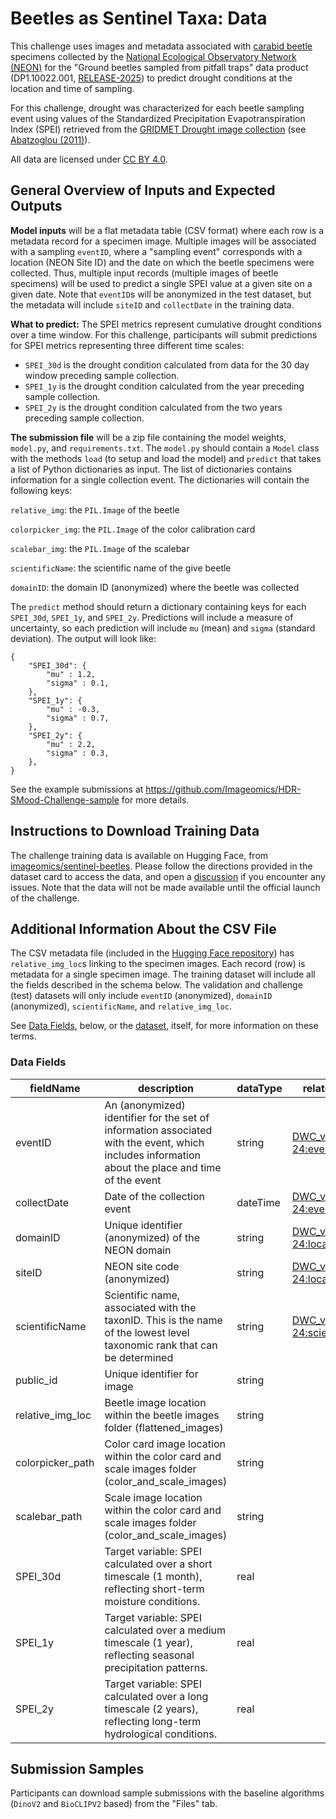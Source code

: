 # Beetles as Sentinel Taxa: Data

This challenge uses images and metadata associated with [carabid beetle](https://en.wikipedia.org/wiki/Ground_beetle) specimens collected by the [National Ecological Observatory Network (NEON)](https://www.neonscience.org/) for the "Ground beetles sampled from pitfall traps" data product (DP1.10022.001, [RELEASE-2025](https://doi.org/10.48443/cd21-q875)) to predict drought conditions at the location and time of sampling. 

For this challenge, drought was characterized for each beetle sampling event using values of the Standardized Precipitation Evapotranspiration Index (SPEI) retrieved from the [GRIDMET Drought image collection](https://developers.google.com/earth-engine/datasets/catalog/GRIDMET_DROUGHT#description) (see [Abatzoglou (2011)](https://doi.org/10.1002/joc.3413)).

All data are licensed under [CC BY 4.0](https://creativecommons.org/licenses/by/4.0/).

## General Overview of Inputs and Expected Outputs

**Model inputs** will be a flat metadata table (CSV format) where each row is a metadata record for a specimen image. Multiple images will be associated with a sampling `eventID`, where a "sampling event" corresponds with a location (NEON Site ID) and the date on which the beetle specimens were collected. Thus, multiple input records (multiple images of beetle specimens) will be used to predict a single SPEI value at a given site on a given date. Note that `eventID`s will be anonymized in the test dataset, but the metadata will include `siteID` and `collectDate` in the training data. 

**What to predict:** The SPEI metrics represent cumulative drought conditions over a time window. For this challenge, participants will submit predictions for SPEI metrics representing three different time scales: 
- `SPEI_30d` is the drought condition calculated from data for the 30 day window preceding sample collection.
- `SPEI_1y` is the drought condition calculated from the year preceding sample collection.
- `SPEI_2y` is the drought condition calculated from the two years preceding sample collection.

**The submission file** will be a zip file containing the model weights, `model.py`, and `requirements.txt`. The `model.py` should contain a `Model` class with the methods `load` (to setup and load the model) and `predict` that takes a list of Python dictionaries as input. The list of dictionaries contains information for a single collection event. The dictionaries will contain the following keys:

`relative_img`: the `PIL.Image` of the beetle

`colorpicker_img`: the `PIL.Image` of the color calibration card

`scalebar_img`: the `PIL.Image` of the scalebar

`scientificName`: the scientific name of the give beetle

`domainID`: the domain ID (anonymized) where the beetle was collected

The `predict` method should return a dictionary containing keys for each `SPEI_30d`, `SPEI_1y`, and `SPEI_2y`. Predictions will include a measure of uncertainty, so each prediction will include `mu` (mean) and `sigma` (standard deviation). The output will look like:
```
{
    "SPEI_30d": {
        "mu" : 1.2,
        "sigma" : 0.1,
    },
    "SPEI_1y": {
        "mu" : -0.3,
        "sigma" : 0.7,
    },
    "SPEI_2y": {
        "mu" : 2.2,
        "sigma" : 0.3,
    },
}
```


See the example submissions at https://github.com/Imageomics/HDR-SMood-Challenge-sample for more details. 

## Instructions to Download Training Data

The challenge training data is available on Hugging Face, from [imageomics/sentinel-beetles](https://huggingface.co/datasets/imageomics/sentinel-beetles). Please follow the directions provided in the dataset card to access the data, and open a [discussion](https://huggingface.co/datasets/imageomics/sentinel-beetles/discussions) if you encounter any issues. Note that the data will not be made available until the official launch of the challenge.


## Additional Information About the CSV File

The CSV metadata file (included in the [Hugging Face repository](https://huggingface.co/datasets/imageomics/sentinel-beetles/)) has `relative_img_loc`s linking to the specimen images. Each record (row) is metadata for a single specimen image. The training dataset will include all the fields described in the schema below. The validation and challenge (test) datasets will only include `eventID` (anonymized), `domainID` (anonymized), `scientificName`, and `relative_img_loc`.

See [Data Fields](#data-fields), below, or the [dataset](https://huggingface.co/datasets/imageomics/sentinel-beetles/), itself, for more information on these terms.


### Data Fields
| fieldName | description | dataType | relatedTerms |
|---|---|---|---|
| eventID | An (anonymized) identifier for the set of information associated with the event, which includes information about the place and time of the event | string | [DWC_v2009-04-24:eventID](http://rs.tdwg.org/dwc/terms/history/index.htm#eventID-2009-04-24)
| collectDate | Date of the collection event | dateTime | [DWC_v2009-04-24:eventDate](http://rs.tdwg.org/dwc/terms/history/index.htm#eventDate-2009-04-24)
| domainID | Unique identifier (anonymized) of the NEON domain | string | [DWC_v2009-04-24:locationID](http://rs.tdwg.org/dwc/terms/history/index.htm#locationID-2009-04-24)
| siteID | NEON site code (anonymized) | string | [DWC_v2009-04-24:locationID](http://rs.tdwg.org/dwc/terms/history/index.htm#locationID-2009-04-24)
| scientificName | Scientific name, associated with the taxonID. This is the name of the lowest level taxonomic rank that can be determined | string | [DWC_v2009-04-24:scientificName](http://tdwg.github.io/dwc/terms/history/index.htm#scientificName-2009-09-21)
| public_id | Unique identifier for image | string  | |
| relative_img_loc | Beetle image location within the beetle images folder (flattened_images) | string | |
| colorpicker_path | Color card image location within the color card and scale images folder (color_and_scale_images) | string | |
| scalebar_path | Scale image location within the color card and scale images folder (color_and_scale_images) | string | |
| SPEI_30d | Target variable: SPEI calculated over a short timescale (1 month), reflecting short-term moisture conditions. | real | |
| SPEI_1y | Target variable: SPEI calculated over a medium timescale (1 year), reflecting seasonal precipitation patterns. | real | |
| SPEI_2y | Target variable: SPEI calculated over a long timescale (2 years), reflecting long-term hydrological conditions. | real | |


## Submission Samples

Participants can download sample submissions with the baseline algorithms (`DinoV2` and `BioCLIPV2` based) from the "Files" tab.
